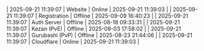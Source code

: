 | 2025-09-21 11:39:07 | Website | Online | 2025-09-21 11:39:03 |
| 2025-09-21 11:39:07 | Registration | Offline | 2025-09-09 16:40:23 |
| 2025-09-21 11:39:07 | Auth Server | Offline | 2025-08-18 09:33:31 |
| 2025-09-21 11:39:07 | Kezan (PvE) | Offline | 2025-08-03 17:58:02 |
| 2025-09-21 11:39:07 | Gurubashi (PvP) | Offline | 2025-08-23 21:44:06 |
| 2025-09-21 11:39:07 | Cloudflare | Online | 2025-09-21 11:39:03 |

